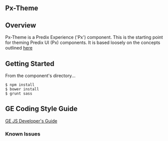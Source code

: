 Px-Theme
-----------------------------------------------

## Overview

Px-Theme is a Predix Experience ('Px') component. This is the starting point for theming Predix UI (Px) components. It is based loosely on the concepts outlined [here](https://www.polymer-project.org/1.0/docs/devguide/styling.html#xscope-styling)

## Getting Started



From the component's directory...

```
$ npm install
$ bower install
$ grunt sass
```

GE Coding Style Guide
---------------------

[GE JS Developer's Guide](https://github.com/GeneralElectric/javascript)


### Known Issues

